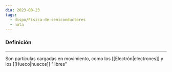 ```yaml
---
dia: 2023-08-23
tags:
  - dispo/Física-de-semiconductores
  - nota
---
```

### Definición
---
Son partículas cargadas en movimiento, como los [[Electrón|electrones]] y los [[Hueco|huecos]] "libres"